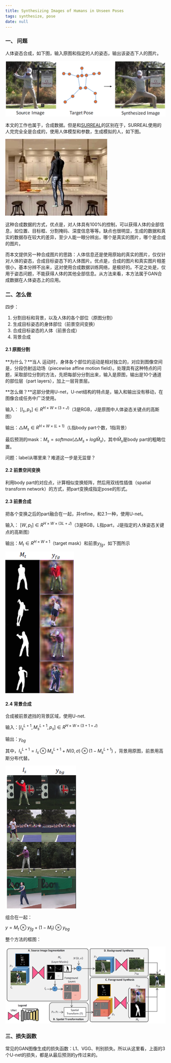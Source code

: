 ```yaml
---
title: Synthesizing Images of Humans in Unseen Poses
tags: synthesize, pose
date: null
---
```


### 一、 问题

人体姿态合成，如下图，输入原图和指定的人的姿态，输出该姿态下人的图片。

![](1.PNG)

本文的工作也属于，合成数据。但是和[SURREAL](https://www.di.ens.fr/willow/research/surreal/data/)的区别在于，SURREAL使用的人完完全全是合成的，使用人体模型和参数，生成模拟的人，如下图。

![](img.jpg)

这种合成数据的方式，优点是，对人体具有100%的控制，可以获得人体的全部信息，如位置、目标框、分割掩码、深度信息等等。缺点也很明显，生成的数据和真实的数据存在较大的差异，至少人能一眼分辨出，哪个是真实的图片，哪个是合成的图片。

而本文提供另一种合成图片的思路：人体信息还是使用原始的真实的图片，仅仅针对人体的姿态，合成目标姿态下的人体图片。优点是，合成的图片和真实图片相差很小，基本分辨不出来，这对使用合成数据训练网络，是极好的。不足之处是，仅用于姿态问题，不能获得人体的其他全部信息。从方法来看，本方法属于GAN合成数据在人体姿态上的应用。

### 二、怎么做

四步：

1. 分割目标和背景，以及人体的各个部位（原图分割）
2. 生成目标姿态的身体部位（前景空间变换）
3. 合成目标姿态的人体（前景合成）
4. 背景合成

#### 2.1 原图分割

**为什么？**当人 运动时，身体各个部位的运动是相对独立的，对应到图像空间是，分段仿射运动场（piecewise affine motion field）。处理具有这种特点的问题，采取部位分割的方法，先把每部分分割出来，输入是原图，输出是10个通道的部位层（part layers），加上一层背景层。

**怎么做？**这部分使用U-net，U-net结构的特点是，输入和输出没有移动，在图像合成任务中广泛使用。

输入： $[I_s, p_s]\in R^{H\times W\times (3+J)}$（3是RGB，J是原图中人体姿态关键点的高斯图）

输出：$\triangle M_s\in R^{H\times W\times (L+1)}$（L指body part个数，1指背景）

最后预测的mask：$M_s=softmax(\triangle M_s+log\hat M_s)$，其中$\hat M_s$是body part的粗略位置。

问题：label从哪里来？难道这一步是无监督？

#### 2.2 前景空间变换

利用body part的对应点，计算相似变换矩阵，然后用双线性插值（spatial transform network）的方式，把part变换成指定pose的形式。

#### 2.3 前景合成

把各个变换之后的part融合在一起，并refine，和2.1一种，使用U-net。

输入： $[W, p_t]\in R^{H\times W\times (3L+J)}$（3是RGB，L指part，J是指定的人体姿态关键点的高斯图）

输出：$M_t\in R^{H\times W\times 1}$（target mask）和前景$y_{fg}$，如下图所示

![](2.PNG)

#### 2.4 背景合成

合成被前景遮挡的背景区域，使用U-net.

输入：$[I_s^{L+1}, M_s^{L+1}, p_s]\in R^{H\times W\times (3+1+J)}$ 

输出：$y_{bg}$ 

其中，$I_s^{L+1}=I_s\otimes M_s^{L+1} + N(0, \sigma)\otimes (1-M_s^{L+1})$ ，背景用原图，前景用高斯分布代替。

![](3.PNG)

组合在一起：

$y=M_t\otimes y_{fg} + (1-M_t)\otimes y_{bg}$ 

整个方法的框图：

![](4.PNG)

### 三、损失函数

常见的GAN图像生成的损失函数：L1、VGG、判别损失。所以从这里看，上面的3个U-net的损失，都是从最后预测的y传过来的。

